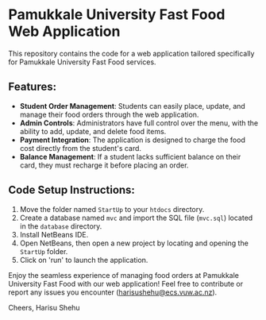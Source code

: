 # Pamukkale University Fast Food Web Application

This repository contains the code for a web application tailored specifically for Pamukkale University Fast Food services.

## Features:
- **Student Order Management**: Students can easily place, update, and manage their food orders through the web application.
- **Admin Controls**: Administrators have full control over the menu, with the ability to add, update, and delete food items.
- **Payment Integration**: The application is designed to charge the food cost directly from the student's card.
- **Balance Management**: If a student lacks sufficient balance on their card, they must recharge it before placing an order.

## Code Setup Instructions:
1. Move the folder named `StartUp` to your `htdocs` directory.
2. Create a database named `mvc` and import the SQL file (`mvc.sql`) located in the `database` directory.
3. Install NetBeans IDE.
4. Open NetBeans, then open a new project by locating and opening the `StartUp` folder.
5. Click on 'run' to launch the application.

Enjoy the seamless experience of managing food orders at Pamukkale University Fast Food with our web application! Feel free to contribute or report any issues you encounter (harisushehu@ecs.vuw.ac.nz).

Cheers,
Harisu Shehu
